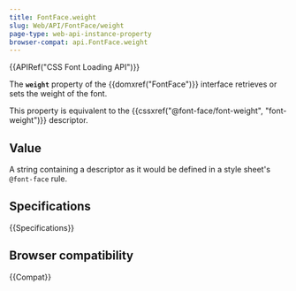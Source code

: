 ```yaml
---
title: FontFace.weight
slug: Web/API/FontFace/weight
page-type: web-api-instance-property
browser-compat: api.FontFace.weight
---
```


{{APIRef("CSS Font Loading API")}}

The **`weight`** property of the {{domxref("FontFace")}} interface retrieves or sets the weight of the font.

This property is equivalent to the {{cssxref("@font-face/font-weight", "font-weight")}} descriptor.

## Value

A string containing a descriptor as it would be defined in a style sheet's `@font-face` rule.

## Specifications

{{Specifications}}

## Browser compatibility

{{Compat}}
